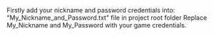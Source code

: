 Firstly add your nickname and password credentials into: 
"My_Nickname_and_Password.txt" file in project root folder
Replace My_Nickname and My_Password with your game credentials.

